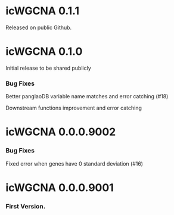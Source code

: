 # icWGCNA 0.1.1

Released on public Github. 

# icWGCNA 0.1.0

Initial release to be shared publicly

### Bug Fixes

Better panglaoDB variable name matches and error catching (#18)

Downstream functions improvement and error catching

# icWGCNA 0.0.0.9002

### Bug Fixes

Fixed error when genes have 0 standard deviation (#16)


# icWGCNA 0.0.0.9001

### First Version.

